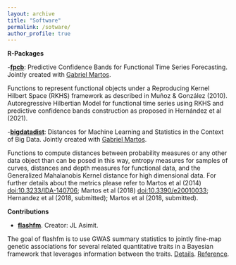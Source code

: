 ```yaml
---
layout: archive
title: "Software"
permalink: /sotware/
author_profile: true
---
```


**R-Packages**

-[**fpcb**](https://cran.r-project.org/web/packages/fpcb/index.html): Predictive Confidence Bands for Functional Time Series Forecasting. Jointly created with [Gabriel Martos](https://julienas.univ-lyon2.fr/jcugliari/).

Functions to represent functional objects under a Reproducing Kernel Hilbert Space (RKHS) framework as described in Muñoz & González (2010). Autoregressive Hilbertian Model for functional time series using RKHS and predictive confidence bands construction as proposed in Hernández et al (2021).


-[**bigdatadist**](https://cran.r-project.org/web/packages/bigdatadist/index.html): Distances for Machine Learning and Statistics in the Context of Big Data. Jointly created with [Gabriel Martos](https://www.utdt.edu/ver_contenido.php?id_contenido=16829&id_item_menu=27715).

Functions to compute distances between probability measures or any other data object than can be posed in this way, entropy measures for samples of curves, distances and depth measures for functional data, and the Generalized Mahalanobis Kernel distance for high dimensional data. For further details about the metrics please refer to Martos et al (2014) <doi:10.3233/IDA-140706>; Martos et al (2018) <doi:10.3390/e20010033>; Hernandez et al (2018, submitted); Martos et al (2018, submitted).

**Contributions**  
  
- [**flashfm**](https://github.com/jennasimit/flashfm). Creator: JL Asimit.
  
The goal of flashfm is to use GWAS summary statistics to jointly fine-map genetic associations for several related quantitative traits in a Bayesian framework that leverages information between the traits. [Details](https://rdcu.be/czYpf). [Reference](https://www.nature.com/articles/s41467-021-26364-y).
